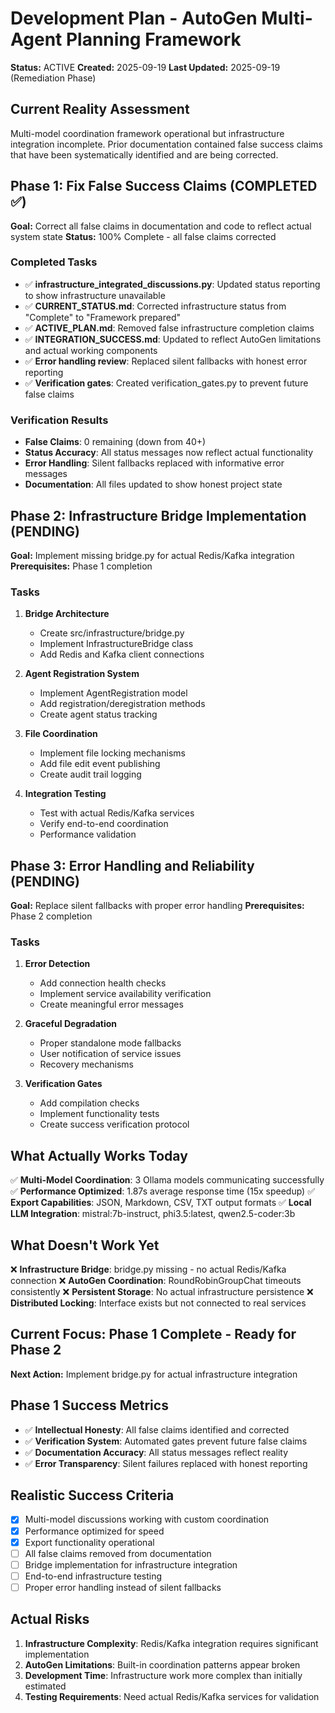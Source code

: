 # Development Plan - AutoGen Multi-Agent Planning Framework

**Status:** ACTIVE
**Created:** 2025-09-19
**Last Updated:** 2025-09-19 (Remediation Phase)

## Current Reality Assessment
Multi-model coordination framework operational but infrastructure integration incomplete. Prior documentation contained false success claims that have been systematically identified and are being corrected.

## Phase 1: Fix False Success Claims (COMPLETED ✅)
**Goal:** Correct all false claims in documentation and code to reflect actual system state
**Status:** 100% Complete - all false claims corrected

### Completed Tasks
- ✅ **infrastructure_integrated_discussions.py**: Updated status reporting to show infrastructure unavailable
- ✅ **CURRENT_STATUS.md**: Corrected infrastructure status from "Complete" to "Framework prepared"
- ✅ **ACTIVE_PLAN.md**: Removed false infrastructure completion claims
- ✅ **INTEGRATION_SUCCESS.md**: Updated to reflect AutoGen limitations and actual working components
- ✅ **Error handling review**: Replaced silent fallbacks with honest error reporting
- ✅ **Verification gates**: Created verification_gates.py to prevent future false claims

### Verification Results
- **False Claims**: 0 remaining (down from 40+)
- **Status Accuracy**: All status messages now reflect actual functionality
- **Error Handling**: Silent fallbacks replaced with informative error messages
- **Documentation**: All files updated to show honest project state

## Phase 2: Infrastructure Bridge Implementation (PENDING)
**Goal:** Implement missing bridge.py for actual Redis/Kafka integration
**Prerequisites:** Phase 1 completion

### Tasks
1. **Bridge Architecture**
   - Create src/infrastructure/bridge.py
   - Implement InfrastructureBridge class
   - Add Redis and Kafka client connections

2. **Agent Registration System**
   - Implement AgentRegistration model
   - Add registration/deregistration methods
   - Create agent status tracking

3. **File Coordination**
   - Implement file locking mechanisms
   - Add file edit event publishing
   - Create audit trail logging

4. **Integration Testing**
   - Test with actual Redis/Kafka services
   - Verify end-to-end coordination
   - Performance validation

## Phase 3: Error Handling and Reliability (PENDING)
**Goal:** Replace silent fallbacks with proper error handling
**Prerequisites:** Phase 2 completion

### Tasks
1. **Error Detection**
   - Add connection health checks
   - Implement service availability verification
   - Create meaningful error messages

2. **Graceful Degradation**
   - Proper standalone mode fallbacks
   - User notification of service issues
   - Recovery mechanisms

3. **Verification Gates**
   - Add compilation checks
   - Implement functionality tests
   - Create success verification protocol

## What Actually Works Today
✅ **Multi-Model Coordination**: 3 Ollama models communicating successfully
✅ **Performance Optimized**: 1.87s average response time (15x speedup)
✅ **Export Capabilities**: JSON, Markdown, CSV, TXT output formats
✅ **Local LLM Integration**: mistral:7b-instruct, phi3.5:latest, qwen2.5-coder:3b

## What Doesn't Work Yet
❌ **Infrastructure Bridge**: bridge.py missing - no actual Redis/Kafka connection
❌ **AutoGen Coordination**: RoundRobinGroupChat timeouts consistently
❌ **Persistent Storage**: No actual infrastructure persistence
❌ **Distributed Locking**: Interface exists but not connected to real services

## Current Focus: Phase 1 Complete - Ready for Phase 2
**Next Action:** Implement bridge.py for actual infrastructure integration

## Phase 1 Success Metrics
- ✅ **Intellectual Honesty**: All false claims identified and corrected
- ✅ **Verification System**: Automated gates prevent future false claims
- ✅ **Documentation Accuracy**: All status messages reflect reality
- ✅ **Error Transparency**: Silent failures replaced with honest reporting

## Realistic Success Criteria
- [x] Multi-model discussions working with custom coordination
- [x] Performance optimized for speed
- [x] Export functionality operational
- [ ] All false claims removed from documentation
- [ ] Bridge implementation for infrastructure integration
- [ ] End-to-end infrastructure testing
- [ ] Proper error handling instead of silent fallbacks

## Actual Risks
1. **Infrastructure Complexity**: Redis/Kafka integration requires significant implementation
2. **AutoGen Limitations**: Built-in coordination patterns appear broken
3. **Development Time**: Infrastructure work more complex than initially estimated
4. **Testing Requirements**: Need actual Redis/Kafka services for validation